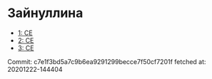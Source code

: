 # Зайнуллина
- [1: CE](1.md)
- [2: CE](2.md)
- [3: CE](3.md)

Commit: c7e1f3bd5a7c9b6ea9291299becce7f50cf7201f
 fetched at: 20201222-144404
